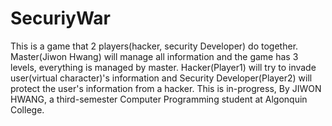 # SecuriyWar
This is a game that 2 players(hacker, security Developer) do together. Master(Jiwon Hwang) will manage all information and the game has 3 levels, everything is managed by master. Hacker(Player1) will try to invade user(virtual character)'s information and Security Developer(Player2) will protect the user's information from a hacker. This is in-progress, By JIWON HWANG, a third-semester Computer Programming student at Algonquin College.

